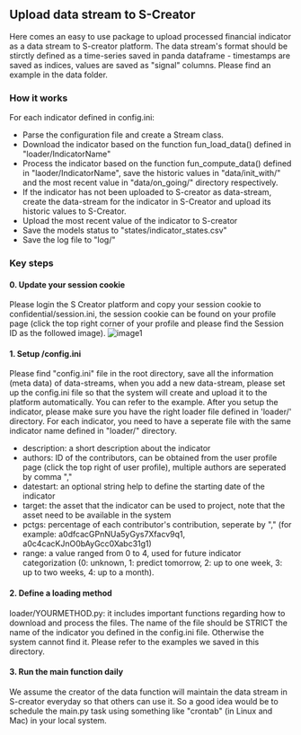 ## Upload data stream to S-Creator ##

Here comes an easy to use package to upload processed financial indicator as a data stream to S-creator platform. 
The data stream's format should be stirctly defined as a time-series saved in panda dataframe - timestamps are saved as indices,
values are saved as "signal" columns. Please find an example in the data folder. 

### How it works ###
For each indicator defined in config.ini:
* Parse the configuration file and create a Stream class.
* Download the indicator based on the function fun_load_data() defined in "loader/IndicatorName"
* Process the indicator based on the function fun_compute_data() defined in "laoder/IndicatorName", save the historic values in "data/init_with/" and the most recent value in "data/on_going/" directory respectively.
* If the indicator has not been uploaded to S-creator as data-stream, create the data-stream for the indicator in S-Creator and upload its historic values to S-Creator.
* Upload the most recent value of the indicator to S-creator
* Save the models status to "states/indicator_states.csv"
* Save the log file to "log/"

### Key steps ###
#### 0. Update your session cookie ####
Please login the S Creator platform and copy your session cookie to confidential/session.ini, 
the session cookie can be found on your profile page (click the top right corner of your profile and please find the Session ID as the followed image).
![image1](https://user-images.githubusercontent.com/16822689/178646114-94f23de9-a78c-4e5c-8104-2e5622932fd1.png)

#### 1. Setup /config.ini ####
Please find "config.ini" file in the root directory, save all the information (meta data) of data-streams, 
when you add a new data-stream, please set up the config.ini file so that the system will create and upload it to the 
platform automatically. You can refer to the example. After you setup the indicator, please make sure you have the right 
loader file defined in 'loader/' directory. For each indicator, you need to have a seperate file with the same indicator 
name defined in "loader/" directory.

* description: a short description about the indicator
* authors: ID of the contributors, can be obtained from the user profile page (click the top right of user profile),
multiple authors are seperated by comma ","
* datestart: an optional string help to define the starting date of the indicator
* target: the asset that the indicator can be used to project, note that the asset need to be available in the system
* pctgs: percentage of each contributor's contribution, seperate by "," (for example: a0dfcacGPnNUa5yGys7Xfacv9q1, a0c4cacKJnO0bAyGcc0Xabc31g1)
* range: a value ranged from 0 to 4, used for future indicator categorization (0: unknown, 1: predict tomorrow, 2: up to one week, 
3: up to two weeks, 4: up to a month).

#### 2. Define a loading method ####
loader/YOURMETHOD.py: it includes important functions regarding how to download and process the files. The name of the
file should be STRICT the name of the indicator you defined in the config.ini file. Otherwise the system cannot find it.
Please refer to the examples we saved in this directory.

#### 3. Run the main function daily ####
We assume the creator of the data function will maintain the data stream in S-creator everyday so that others can use it. 
So a good idea would be to schedule the main.py task using something like "crontab" (in Linux and Mac) in your local system.  


